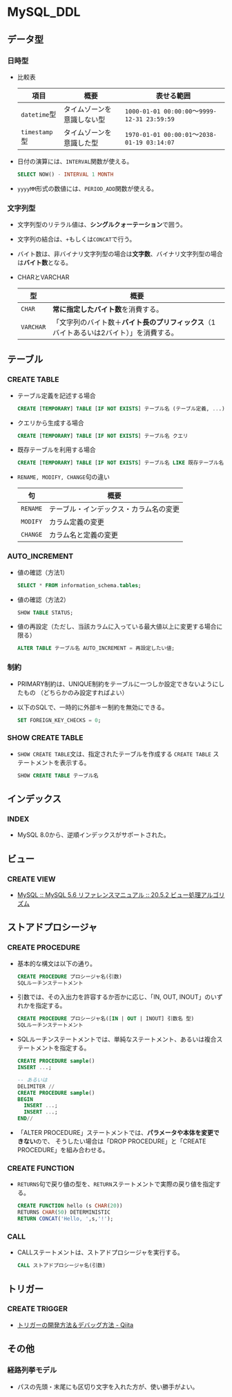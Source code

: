 # MySQL_DDL

## データ型

### 日時型

- 比較表

  | 項目          | 概要                       | 表せる範囲                                   |
  | ------------- | -------------------------- | -------------------------------------------- |
  | `datetime`型  | タイムゾーンを意識しない型 | `1000-01-01 00:00:00`～`9999-12-31 23:59:59` |
  | `timestamp`型 | タイムゾーンを意識した型   | `1970-01-01 00:00:01`〜`2038-01-19 03:14:07` |

- 日付の演算には、`INTERVAL`関数が使える。

  ```sql
  SELECT NOW() - INTERVAL 1 MONTH
  ```

- `yyyyMM`形式の数値には、`PERIOD_ADD`関数が使える。

### 文字列型

- 文字列型のリテラル値は、**シングルクォーテーション**で囲う。

- 文字列の結合は、`+`もしくは`CONCAT`で行う。

- バイト数は、非バイナリ文字列型の場合は**文字数**、バイナリ文字列型の場合は**バイト数**となる。

- CHARとVARCHAR

  | 型        | 概要                                                         |
  | --------- | ------------------------------------------------------------ |
  | `CHAR`    | **常に指定したバイト数**を消費する。                         |
  | `VARCHAR` | 「文字列のバイト数＋**バイト長のプリフィックス**（1バイトあるいは2バイト）」を消費する。 |

## テーブル

### CREATE TABLE

- テーブル定義を記述する場合

  ```sql
  CREATE [TEMPORARY] TABLE [IF NOT EXISTS] テーブル名 (テーブル定義, ...)
  ```

- クエリから生成する場合

  ```sql
  CREATE [TEMPORARY] TABLE [IF NOT EXISTS] テーブル名 クエリ
  ```

- 既存テーブルを利用する場合

  ```sql
  CREATE [TEMPORARY] TABLE [IF NOT EXISTS] テーブル名 LIKE 既存テーブル名
  ```

- `RENAME, MODIFY, CHANGE`句の違い

  | 句       | 概要                                   |
  | -------- | -------------------------------------- |
  | `RENAME` | テーブル・インデックス・カラム名の変更 |
  | `MODIFY` | カラム定義の変更                       |
  | `CHANGE` | カラム名と定義の変更                   |

### AUTO_INCREMENT

- 値の確認（方法1）

  ```sql
  SELECT * FROM information_schema.tables;
  ```

- 値の確認（方法2）

  ```sql
  SHOW TABLE STATUS;
  ```

- 値の再設定（ただし、当該カラムに入っている最大値以上に変更する場合に限る）

  ```sql
  ALTER TABLE テーブル名 AUTO_INCREMENT = 再設定したい値;
  ```

### 制約

- PRIMARY制約は、UNIQUE制約をテーブルに一つしか設定できないようにしたもの
  （どちらかのみ設定すればよい）
- 以下のSQLで、一時的に外部キー制約を無効にできる。

  ```sql
  SET FOREIGN_KEY_CHECKS = 0;
  ```

### SHOW CREATE TABLE

- `SHOW CREATE TABLE`文は、指定されたテーブルを作成する `CREATE TABLE` ステートメントを表示する。

  ```sql
  SHOW CREATE TABLE テーブル名
  ```

## インデックス

### INDEX

- MySQL 8.0から、逆順インデックスがサポートされた。

## ビュー

### CREATE VIEW

- [MySQL :: MySQL 5.6 リファレンスマニュアル :: 20.5.2 ビュー処理アルゴリズム](https://dev.mysql.com/doc/refman/5.6/ja/view-algorithms.html)

## ストアドプロシージャ

### CREATE PROCEDURE

- 基本的な構文は以下の通り。

  ```sql
  CREATE PROCEDURE プロシージャ名(引数)
  SQLルーチンステートメント
  ```

- 引数では、その入出力を許容するか否かに応じ、「IN, OUT, INOUT」のいずれかを指定する。

  ```sql
  CREATE PROCEDURE プロシージャ名([IN | OUT | INOUT] 引数名 型)
  SQLルーチンステートメント
  ```

- SQLルーチンステートメントでは、単純なステートメント、あるいは複合ステートメントを指定する。

  ```sql
  CREATE PROCEDURE sample()
  INSERT ...;
  
  -- あるいは
  DELIMITER //
  CREATE PROCEDURE sample()
  BEGIN
    INSERT ...;
    INSERT ...;
  END//
  ```

- 「ALTER PROCEDURE」ステートメントでは、**パラメータや本体を変更できない**ので、
  そうしたい場合は「DROP PROCEDURE」と「CREATE PROCEDURE」を組み合わせる。

### CREATE FUNCTION

- `RETURNS`句で戻り値の型を、`RETURN`ステートメントで実際の戻り値を指定する。

  ```sql
  CREATE FUNCTION hello (s CHAR(20))
  RETURNS CHAR(50) DETERMINISTIC
  RETURN CONCAT('Hello, ',s,'!');
  ```

### CALL

- CALLステートメントは、ストアドプロシージャを実行する。

  ```sql
  CALL ストアドプロシージャ名(引数)
  ```

## トリガー

### CREATE TRIGGER

- [トリガーの開発方法＆デバッグ方法 - Qiita](https://qiita.com/suin/items/269fa582e40f439d012f)

## その他

### 経路列挙モデル

- パスの先頭・末尾にも区切り文字を入れた方が、使い勝手がよい。

